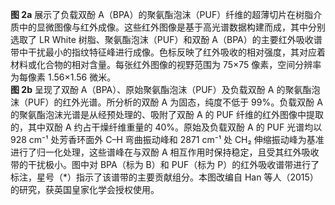 **图 2a** 展示了负载双酚 A（BPA）的聚氨酯泡沫（PUF）纤维的超薄切片在树脂介质中的显微图像与红外成像。这些红外图像是基于高光谱数据构建而成，其中分别选取了 LR White 树脂、聚氨酯泡沫（PUF）和双酚 A（BPA）的主要红外吸收谱带中干扰最小的指纹特征峰进行成像。色标反映了红外吸收的相对强度，其对应着材料或化合物的相对含量。每张红外图像的视野范围为 75×75 像素，空间分辨率为每像素 1.56×1.56 微米。  
**图 2b** 呈现了双酚 A（BPA）、原始聚氨酯泡沫（PUF）及负载双酚 A 的聚氨酯泡沫（PUF）的红外光谱。所分析的双酚 A 为固态，纯度不低于 99%。负载双酚 A 的聚氨酯泡沫光谱是从经预处理的、吸附了双酚 A 的 PUF 纤维的红外图像中提取的，其中双酚 A 约占干燥纤维重量的 40%。原始及负载双酚 A 的 PUF 光谱均以 928 cm⁻¹ 处芳香环面外 C–H 弯曲振动峰和 2871 cm⁻¹ 处 CH₂ 伸缩振动峰为基准进行了归一化处理，这些谱峰在与双酚 A 相互作用时保持稳定，且受其红外吸收带的干扰极小。图中对 BPA（标为 B）和 PUF（标为 P）的红外吸收谱带进行了标注，星号（\*）指示了该谱带的主要贡献组分。本图改编自 Han 等人（2015）的研究，获英国皇家化学会授权使用。

